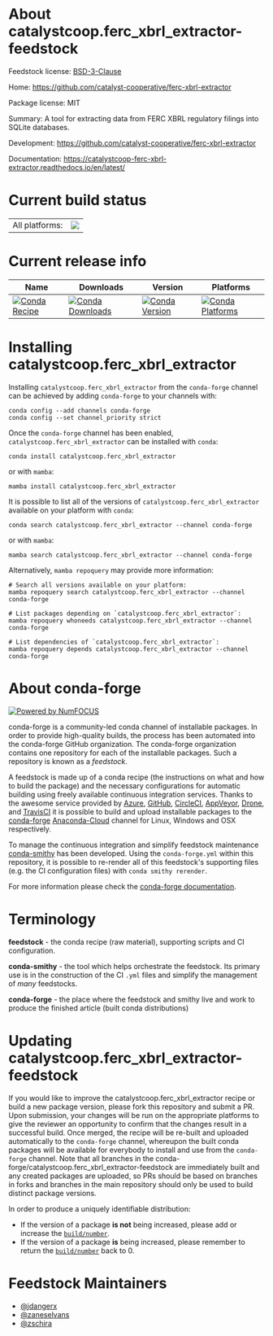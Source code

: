 About catalystcoop.ferc_xbrl_extractor-feedstock
================================================

Feedstock license: [BSD-3-Clause](https://github.com/conda-forge/catalystcoop.ferc-xbrl-extractor-feedstock/blob/main/LICENSE.txt)

Home: https://github.com/catalyst-cooperative/ferc-xbrl-extractor

Package license: MIT

Summary: A tool for extracting data from FERC XBRL regulatory filings into SQLite databases.

Development: https://github.com/catalyst-cooperative/ferc-xbrl-extractor

Documentation: https://catalystcoop-ferc-xbrl-extractor.readthedocs.io/en/latest/

Current build status
====================


<table><tr><td>All platforms:</td>
    <td>
      <a href="https://dev.azure.com/conda-forge/feedstock-builds/_build/latest?definitionId=18318&branchName=main">
        <img src="https://dev.azure.com/conda-forge/feedstock-builds/_apis/build/status/catalystcoop.ferc-xbrl-extractor-feedstock?branchName=main">
      </a>
    </td>
  </tr>
</table>

Current release info
====================

| Name | Downloads | Version | Platforms |
| --- | --- | --- | --- |
| [![Conda Recipe](https://img.shields.io/badge/recipe-catalystcoop.ferc_xbrl_extractor-green.svg)](https://anaconda.org/conda-forge/catalystcoop.ferc_xbrl_extractor) | [![Conda Downloads](https://img.shields.io/conda/dn/conda-forge/catalystcoop.ferc_xbrl_extractor.svg)](https://anaconda.org/conda-forge/catalystcoop.ferc_xbrl_extractor) | [![Conda Version](https://img.shields.io/conda/vn/conda-forge/catalystcoop.ferc_xbrl_extractor.svg)](https://anaconda.org/conda-forge/catalystcoop.ferc_xbrl_extractor) | [![Conda Platforms](https://img.shields.io/conda/pn/conda-forge/catalystcoop.ferc_xbrl_extractor.svg)](https://anaconda.org/conda-forge/catalystcoop.ferc_xbrl_extractor) |

Installing catalystcoop.ferc_xbrl_extractor
===========================================

Installing `catalystcoop.ferc_xbrl_extractor` from the `conda-forge` channel can be achieved by adding `conda-forge` to your channels with:

```
conda config --add channels conda-forge
conda config --set channel_priority strict
```

Once the `conda-forge` channel has been enabled, `catalystcoop.ferc_xbrl_extractor` can be installed with `conda`:

```
conda install catalystcoop.ferc_xbrl_extractor
```

or with `mamba`:

```
mamba install catalystcoop.ferc_xbrl_extractor
```

It is possible to list all of the versions of `catalystcoop.ferc_xbrl_extractor` available on your platform with `conda`:

```
conda search catalystcoop.ferc_xbrl_extractor --channel conda-forge
```

or with `mamba`:

```
mamba search catalystcoop.ferc_xbrl_extractor --channel conda-forge
```

Alternatively, `mamba repoquery` may provide more information:

```
# Search all versions available on your platform:
mamba repoquery search catalystcoop.ferc_xbrl_extractor --channel conda-forge

# List packages depending on `catalystcoop.ferc_xbrl_extractor`:
mamba repoquery whoneeds catalystcoop.ferc_xbrl_extractor --channel conda-forge

# List dependencies of `catalystcoop.ferc_xbrl_extractor`:
mamba repoquery depends catalystcoop.ferc_xbrl_extractor --channel conda-forge
```


About conda-forge
=================

[![Powered by
NumFOCUS](https://img.shields.io/badge/powered%20by-NumFOCUS-orange.svg?style=flat&colorA=E1523D&colorB=007D8A)](https://numfocus.org)

conda-forge is a community-led conda channel of installable packages.
In order to provide high-quality builds, the process has been automated into the
conda-forge GitHub organization. The conda-forge organization contains one repository
for each of the installable packages. Such a repository is known as a *feedstock*.

A feedstock is made up of a conda recipe (the instructions on what and how to build
the package) and the necessary configurations for automatic building using freely
available continuous integration services. Thanks to the awesome service provided by
[Azure](https://azure.microsoft.com/en-us/services/devops/), [GitHub](https://github.com/),
[CircleCI](https://circleci.com/), [AppVeyor](https://www.appveyor.com/),
[Drone](https://cloud.drone.io/welcome), and [TravisCI](https://travis-ci.com/)
it is possible to build and upload installable packages to the
[conda-forge](https://anaconda.org/conda-forge) [Anaconda-Cloud](https://anaconda.org/)
channel for Linux, Windows and OSX respectively.

To manage the continuous integration and simplify feedstock maintenance
[conda-smithy](https://github.com/conda-forge/conda-smithy) has been developed.
Using the ``conda-forge.yml`` within this repository, it is possible to re-render all of
this feedstock's supporting files (e.g. the CI configuration files) with ``conda smithy rerender``.

For more information please check the [conda-forge documentation](https://conda-forge.org/docs/).

Terminology
===========

**feedstock** - the conda recipe (raw material), supporting scripts and CI configuration.

**conda-smithy** - the tool which helps orchestrate the feedstock.
                   Its primary use is in the construction of the CI ``.yml`` files
                   and simplify the management of *many* feedstocks.

**conda-forge** - the place where the feedstock and smithy live and work to
                  produce the finished article (built conda distributions)


Updating catalystcoop.ferc_xbrl_extractor-feedstock
===================================================

If you would like to improve the catalystcoop.ferc_xbrl_extractor recipe or build a new
package version, please fork this repository and submit a PR. Upon submission,
your changes will be run on the appropriate platforms to give the reviewer an
opportunity to confirm that the changes result in a successful build. Once
merged, the recipe will be re-built and uploaded automatically to the
`conda-forge` channel, whereupon the built conda packages will be available for
everybody to install and use from the `conda-forge` channel.
Note that all branches in the conda-forge/catalystcoop.ferc_xbrl_extractor-feedstock are
immediately built and any created packages are uploaded, so PRs should be based
on branches in forks and branches in the main repository should only be used to
build distinct package versions.

In order to produce a uniquely identifiable distribution:
 * If the version of a package **is not** being increased, please add or increase
   the [``build/number``](https://docs.conda.io/projects/conda-build/en/latest/resources/define-metadata.html#build-number-and-string).
 * If the version of a package **is** being increased, please remember to return
   the [``build/number``](https://docs.conda.io/projects/conda-build/en/latest/resources/define-metadata.html#build-number-and-string)
   back to 0.

Feedstock Maintainers
=====================

* [@jdangerx](https://github.com/jdangerx/)
* [@zaneselvans](https://github.com/zaneselvans/)
* [@zschira](https://github.com/zschira/)

